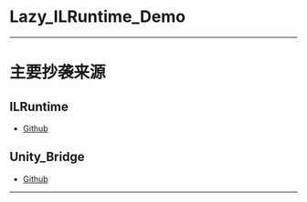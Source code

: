 
# Lazy_ILRuntime_Demo

___

# 主要抄袭来源
## ILRuntime
- [Github](https://github.com/Ourpalm/ILRuntime)

## Unity_Bridge
- [Github](https://github.com/qcwgithub/qjsbunitynew_bridge)

___

